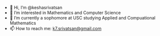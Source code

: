 - 👋 Hi, I’m @keshasrivatsan
- 👀 I’m interested in Mathematics and Computer Science
- 🌱 I’m currently a sophomore at USC studying Applied and Compuational Mathematics
- 📫 How to reach me: k7.srivatsan@gmail.com

<!---
keshasrivatsan/keshasrivatsan is a ✨ special ✨ repository because its `README.md` (this file) appears on your GitHub profile.
You can click the Preview link to take a look at your changes.
--->
